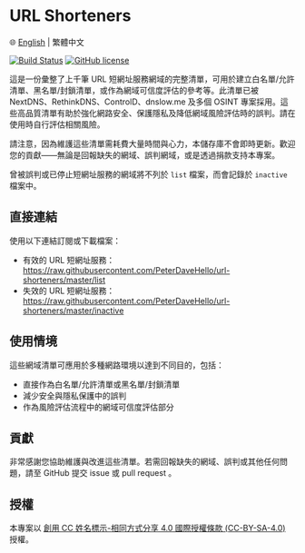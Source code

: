 # URL Shorteners

🌐 [English](./README.md) | 繁體中文

[![Build Status](https://img.shields.io/travis/com/PeterDaveHello/url-shorteners/master.svg?style=flat-square)](https://app.travis-ci.com/PeterDaveHello/url-shorteners)
[![GitHub license](https://img.shields.io/github/license/PeterDaveHello/url-shorteners?style=flat-square)](https://github.com/PeterDaveHello/url-shorteners/blob/master/LICENSE)

這是一份彙整了上千筆 URL 短網址服務網域的完整清單，可用於建立白名單/允許清單、黑名單/封鎖清單，或作為網域可信度評估的參考等。此清單已被 NextDNS、RethinkDNS、ControlD、dnslow.me 及多個 OSINT 專案採用。這些高品質清單有助於強化網路安全、保護隱私及降低網域風險評估時的誤判。請在使用時自行評估相關風險。

請注意，因為維護這些清單需耗費大量時間與心力，本儲存庫不會即時更新。歡迎您的貢獻——無論是回報缺失的網域、誤判網域，或是透過捐款支持本專案。

曾被誤判或已停止短網址服務的網域將不列於 `list` 檔案，而會記錄於 `inactive` 檔案中。

## 直接連結

使用以下連結訂閱或下載檔案：

- 有效的 URL 短網址服務：<https://raw.githubusercontent.com/PeterDaveHello/url-shorteners/master/list>
- 失效的 URL 短網址服務：<https://raw.githubusercontent.com/PeterDaveHello/url-shorteners/master/inactive>

## 使用情境

這些網域清單可應用於多種網路環境以達到不同目的，包括：

- 直接作為白名單/允許清單或黑名單/封鎖清單
- 減少安全與隱私保護中的誤判
- 作為風險評估流程中的網域可信度評估部分

## 貢獻

非常感謝您協助維護與改進這些清單。若需回報缺失的網域、誤判或其他任何問題，請至 GitHub 提交 issue 或 pull request 。

## 授權

本專案以 [創用 CC 姓名標示-相同方式分享 4.0 國際授權條款 (CC-BY-SA-4.0)](https://creativecommons.org/licenses/by-sa/4.0/) 授權。
